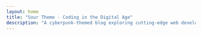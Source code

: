 ```yaml
---
layout: home
title: "Sour Theme - Coding in the Digital Age"
description: "A cyberpunk-themed blog exploring cutting-edge web development, coding tutorials, and futuristic technologies."
---
```

